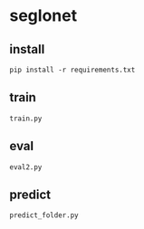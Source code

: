 # seglonet

## install

```
pip install -r requirements.txt
```

## train
```
train.py
```

## eval
```
eval2.py
```

## predict
```
predict_folder.py
```
